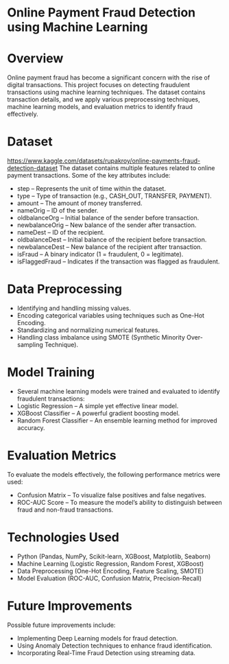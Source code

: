 # Online Payment Fraud Detection using Machine Learning

# Overview
Online payment fraud has become a significant concern with the rise of digital transactions. This project focuses on detecting fraudulent transactions using machine learning techniques. The dataset contains transaction details, and we apply various preprocessing techniques, machine learning models, and evaluation metrics to identify fraud effectively.

# Dataset
https://www.kaggle.com/datasets/rupakroy/online-payments-fraud-detection-dataset
The dataset contains multiple features related to online payment transactions. Some of the key attributes include:

* step – Represents the unit of time within the dataset.
* type – Type of transaction (e.g., CASH_OUT, TRANSFER, PAYMENT).
* amount – The amount of money transferred.
* nameOrig – ID of the sender.
* oldbalanceOrg – Initial balance of the sender before transaction.
* newbalanceOrig – New balance of the sender after transaction.
* nameDest – ID of the recipient.
* oldbalanceDest – Initial balance of the recipient before transaction.
* newbalanceDest – New balance of the recipient after transaction.
* isFraud – A binary indicator (1 = fraudulent, 0 = legitimate).
* isFlaggedFraud – Indicates if the transaction was flagged as fraudulent.

# Data Preprocessing

* Identifying and handling missing values.
* Encoding categorical variables using techniques such as One-Hot Encoding.
* Standardizing and normalizing numerical features.
* Handling class imbalance using SMOTE (Synthetic Minority Over-sampling Technique).

# Model Training

* Several machine learning models were trained and evaluated to identify fraudulent transactions:
* Logistic Regression – A simple yet effective linear model.
* XGBoost Classifier – A powerful gradient boosting model.
* Random Forest Classifier – An ensemble learning method for improved accuracy.

# Evaluation Metrics
To evaluate the models effectively, the following performance metrics were used:

* Confusion Matrix – To visualize false positives and false negatives.
* ROC-AUC Score – To measure the model’s ability to distinguish between fraud and non-fraud transactions.

# Technologies Used

* Python (Pandas, NumPy, Scikit-learn, XGBoost, Matplotlib, Seaborn)
* Machine Learning (Logistic Regression, Random Forest, XGBoost)
* Data Preprocessing (One-Hot Encoding, Feature Scaling, SMOTE)
* Model Evaluation (ROC-AUC, Confusion Matrix, Precision-Recall)

# Future Improvements
Possible future improvements include:

* Implementing Deep Learning models for fraud detection.
* Using Anomaly Detection techniques to enhance fraud identification.
* Incorporating Real-Time Fraud Detection using streaming data.
